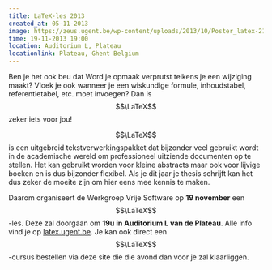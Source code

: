 ```yaml
---
title: LaTeX-les 2013
created_at: 05-11-2013
image: https://zeus.ugent.be/wp-content/uploads/2013/10/Poster_latex-212x300.png
time: 19-11-2013 19:00
location: Auditorium L, Plateau
locationlink: Plateau, Ghent Belgium
---
```


Ben je het ook beu dat Word je opmaak verprutst telkens je een wijziging maakt? Vloek je ook wanneer je een wiskundige formule, inhoudstabel, referentietabel, etc. moet invoegen? Dan is $$\LaTeX$$ zeker iets voor jou!

$$\LaTeX$$ is een uitgebreid tekstverwerkingspakket dat bijzonder veel gebruikt wordt in de academische wereld om professioneel uitziende documenten op te stellen. Het kan gebruikt worden voor kleine abstracts maar ook voor lijvige boeken en is dus bijzonder flexibel. Als je dit jaar je thesis schrijft kan het dus zeker de moeite zijn om hier eens mee kennis te maken.

Daarom organiseert de Werkgroep Vrije Software op **19 november** een $$\LaTeX$$-les. Deze zal doorgaan om **19u in Auditorium L van de Plateau**. Alle info vind je op [latex.ugent.be](https://latex.ugent.be). Je kan ook direct een $$\LaTeX$$-cursus bestellen via deze site die die avond dan voor je zal klaarliggen.
